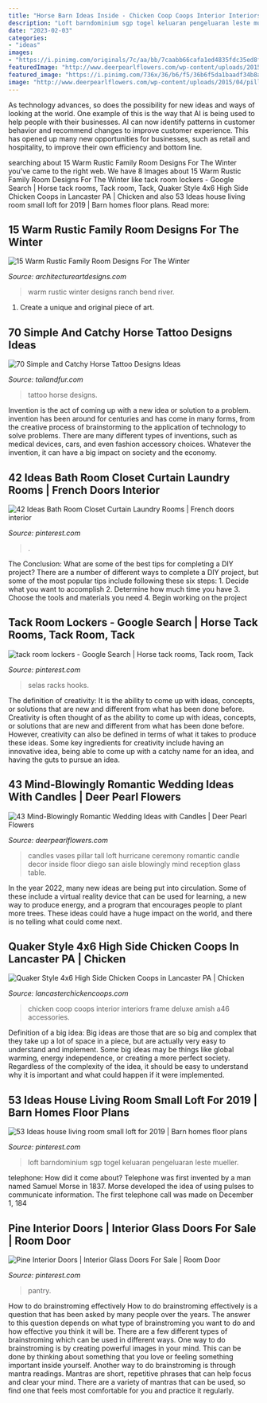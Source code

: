 ```yaml
---
title: "Horse Barn Ideas Inside - Chicken Coop Coops Interior Interiors Frame Deluxe Amish A46 Accessories"
description: "Loft barndominium sgp togel keluaran pengeluaran leste mueller"
date: "2023-02-03"
categories:
- "ideas"
images:
- "https://i.pinimg.com/originals/7c/aa/bb/7caabb66cafa1ed4835fdc35ed8f62e9.jpg"
featuredImage: "http://www.deerpearlflowers.com/wp-content/uploads/2015/04/pillar-candles-in-hurricane-vases.jpg"
featured_image: "https://i.pinimg.com/736x/36/b6/f5/36b6f5da1baadf34b8a5dde37f02c68e.jpg"
image: "http://www.deerpearlflowers.com/wp-content/uploads/2015/04/pillar-candles-in-hurricane-vases.jpg"
---
```



As technology advances, so does the possibility for new ideas and ways of looking at the world. One example of this is the way that AI is being used to help people with their businesses. AI can now identify patterns in customer behavior and recommend changes to improve customer experience. This has opened up many new opportunities for businesses, such as retail and hospitality, to improve their own efficiency and bottom line.

	

		
searching about 15 Warm Rustic Family Room Designs For The Winter you've came to the right web. We have 8 Images about 15 Warm Rustic Family Room Designs For The Winter like tack room lockers - Google Search | Horse tack rooms, Tack room, Tack, Quaker Style 4x6 High Side Chicken Coops in Lancaster PA | Chicken and also 53 Ideas house living room small loft for 2019 | Barn homes floor plans. Read more:
		
    
## 15 Warm Rustic Family Room Designs For The Winter

<img loading=lazy src="https://www.architectureartdesigns.com/wp-content/uploads/2014/10/15-Warm-Rustic-Family-Room-Designs-For-The-Winter-9-630x945.jpg" onerror="this.onerror=null;this.src='https://tse3.mm.bing.net/th?id=OIP.aGJv4tgg_hrefZoIZIyyAAHaLH&amp;pid=15.1';" alt="15 Warm Rustic Family Room Designs For The Winter">

_Source: architectureartdesigns.com_

>warm rustic winter designs ranch bend river. 

	

1. Create a unique and original piece of art.

    
## 70 Simple And Catchy Horse Tattoo Designs Ideas

<img loading=lazy src="https://tailandfur.com/wp-content/uploads/2015/03/Amazing-Horse-Tattoo-20.jpg" onerror="this.onerror=null;this.src='https://tse3.mm.bing.net/th?id=OIP.oGAWgHtpTFJxH-SS53rn5wHaHa&amp;pid=15.1';" alt="70 Simple and Catchy Horse Tattoo Designs Ideas">

_Source: tailandfur.com_

>tattoo horse designs. 

	

Invention is the act of coming up with a new idea or solution to a problem. invention has been around for centuries and has come in many forms, from the creative process of brainstorming to the application of technology to solve problems. There are many different types of inventions, such as medical devices, cars, and even fashion accessory choices. Whatever the invention, it can have a big impact on society and the economy.

    
## 42 Ideas Bath Room Closet Curtain Laundry Rooms | French Doors Interior

<img loading=lazy src="https://i.pinimg.com/736x/01/bd/15/01bd15ef7e29d6508404a231f7743739.jpg" onerror="this.onerror=null;this.src='https://tse4.mm.bing.net/th?id=OIP.GHrLDt5ebeGLJMrNpC7rEAAAAA&amp;pid=15.1';" alt="42 Ideas Bath Room Closet Curtain Laundry Rooms | French doors interior">

_Source: pinterest.com_

>. 

	

The Conclusion: What are some of the best tips for completing a DIY project?
There are a number of different ways to complete a DIY project, but some of the most popular tips include following these six steps: 1. Decide what you want to accomplish 2. Determine how much time you have 3. Choose the tools and materials you need 4. Begin working on the project 
    
## Tack Room Lockers - Google Search | Horse Tack Rooms, Tack Room, Tack

<img loading=lazy src="https://i.pinimg.com/736x/47/1e/d3/471ed3aa3cdae9a7d1c5595e54dd354a.jpg" onerror="this.onerror=null;this.src='https://tse1.mm.bing.net/th?id=OIP.UKGaUfhq362gxjsjCJXUogHaJ3&amp;pid=15.1';" alt="tack room lockers - Google Search | Horse tack rooms, Tack room, Tack">

_Source: pinterest.com_

>selas racks hooks. 

	

The definition of creativity: It is the ability to come up with ideas, concepts, or solutions that are new and different from what has been done before.
Creativity is often thought of as the ability to come up with ideas, concepts, or solutions that are new and different from what has been done before. However, creativity can also be defined in terms of what it takes to produce these ideas. Some key ingredients for creativity include having an innovative idea, being able to come up with a catchy name for an idea, and having the guts to pursue an idea.

    
## 43 Mind-Blowingly Romantic Wedding Ideas With Candles | Deer Pearl Flowers

<img loading=lazy src="http://www.deerpearlflowers.com/wp-content/uploads/2015/04/pillar-candles-in-hurricane-vases.jpg" onerror="this.onerror=null;this.src='https://tse2.mm.bing.net/th?id=OIP.MTJ8qWMZxpvqXgNV1fhe3wHaLI&amp;pid=15.1';" alt="43 Mind-Blowingly Romantic Wedding Ideas with Candles | Deer Pearl Flowers">

_Source: deerpearlflowers.com_

>candles vases pillar tall loft hurricane ceremony romantic candle decor inside floor diego san aisle blowingly mind reception glass table. 

	

In the year 2022, many new ideas are being put into circulation. Some of these include a virtual reality device that can be used for learning, a new way to produce energy, and a program that encourages people to plant more trees. These ideas could have a huge impact on the world, and there is no telling what could come next.

    
## Quaker Style 4x6 High Side Chicken Coops In Lancaster PA | Chicken

<img loading=lazy src="http://www.lancasterchickencoops.com/images/interiors/interior-5.jpg" onerror="this.onerror=null;this.src='https://tse3.mm.bing.net/th?id=OIP.tOloR5J3nWHNvTOGr0cg6wHaLH&amp;pid=15.1';" alt="Quaker Style 4x6 High Side Chicken Coops in Lancaster PA | Chicken">

_Source: lancasterchickencoops.com_

>chicken coop coops interior interiors frame deluxe amish a46 accessories. 

	

Definition of a big idea:
Big ideas are those that are so big and complex that they take up a lot of space in a piece, but are actually very easy to understand and implement. Some big ideas may be things like global warming, energy independence, or creating a more perfect society. Regardless of the complexity of the idea, it should be easy to understand why it is important and what could happen if it were implemented.

    
## 53 Ideas House Living Room Small Loft For 2019 | Barn Homes Floor Plans

<img loading=lazy src="https://i.pinimg.com/originals/7c/aa/bb/7caabb66cafa1ed4835fdc35ed8f62e9.jpg" onerror="this.onerror=null;this.src='https://tse3.mm.bing.net/th?id=OIP.aDPyGu1Z7fSfMB7YGXcv4AAAAA&amp;pid=15.1';" alt="53 Ideas house living room small loft for 2019 | Barn homes floor plans">

_Source: pinterest.com_

>loft barndominium sgp togel keluaran pengeluaran leste mueller. 

	

telephone: How did it come about?
Telephone was first invented by a man named Samuel Morse in 1837. Morse developed the idea of using pulses to communicate information. The first telephone call was made on December 1, 184
    
## Pine Interior Doors | Interior Glass Doors For Sale | Room Door

<img loading=lazy src="https://i.pinimg.com/736x/36/b6/f5/36b6f5da1baadf34b8a5dde37f02c68e.jpg" onerror="this.onerror=null;this.src='https://tse1.mm.bing.net/th?id=OIP.fLTkpJNkjfZBD7iTAnuuiwHaJ3&amp;pid=15.1';" alt="Pine Interior Doors | Interior Glass Doors For Sale | Room Door">

_Source: pinterest.com_

>pantry. 

	

How to do brainstroming effectively
How to do brainstroming effectively is a question that has been asked by many people over the years. The answer to this question depends on what type of brainstroming you want to do and how effective you think it will be. There are a few different types of brainstroming which can be used in different ways. 
One way to do brainstroming is by creating powerful images in your mind. This can be done by thinking about something that you love or feeling something important inside yourself. Another way to do brainstroming is through mantra readings. Mantras are short, repetitive phrases that can help focus and clear your mind. There are a variety of mantras that can be used, so find one that feels most comfortable for you and practice it regularly.

